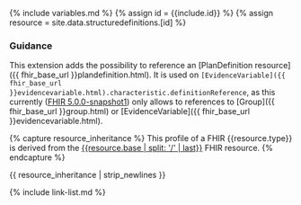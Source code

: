 {% include variables.md %}
{% assign id = {{include.id}} %}
{% assign resource = site.data.structuredefinitions.[id] %}

### Guidance

This extension adds the possibility to reference an [PlanDefinition resource]({{ fhir_base_url }}plandefinition.html). It is used on `[EvidenceVariable]({{ fhir_base_url }}evidencevariable.html).characteristic.definitionReference`, as this currently ([FHIR 5.0.0-snapshot1](http://hl7.org/fhir/5.0.0-snapshot1/)) only allows to references to [Group]({{ fhir_base_url }}group.html) or [EvidenceVariable]({{ fhir_base_url }}evidencevariable.html).


{% capture resource_inheritance %}
This profile of a FHIR {{resource.type}} is derived from the [{{resource.base | split: '/' | last}}]({{resource.base}}) FHIR resource.
{% endcapture %}

{{ resource_inheritance | strip_newlines }}

{% include link-list.md %}
